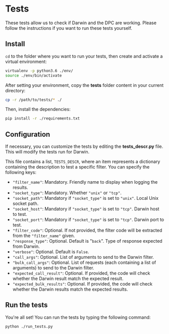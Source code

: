 # Tests

These tests allow us to check if Darwin and the DPC are working. Please follow the instructions if you want to run these tests yourself.

## Install

`cd` to the folder where you want to run your tests, then create and activate a virtual environment:

```bash
virtualenv -p python3.6 ./env/
source ./env/bin/activate
```
After setting your environment, copy the **tests** folder content in your current directory:

```bash
cp -r /path/to/tests/* ./
```

Then, install the dependencies:

```bash
pip install -r ./requirements.txt
```

## Configuration

If necessary, you can customize the tests by editing the **tests_descr.py** file. This will modify the tests run for Darwin.

This file contains a list, `TESTS_DESCR`, where an item represents a dictionary containing the description to test a specific filter. You can specify the following keys:
 - `"filter_name"`: Mandatory. Friendly name to display when logging the results.
 - `"socket_type"`: Mandatory. Whether `"unix"` or `"tcp"`.
 - `"socket_path"`: Mandatory if `"socket_type"` is set to `"unix"`. Local Unix socket path.
 - `"socket_host"`: Mandatory if `"socket_type"` is set to `"tcp"`. Darwin host to test.
 - `"socket_port"`: Mandatory if `"socket_type"` is set to `"tcp"`. Darwin port to test.
 - `"filter_code"`: Optional. If not provided, the filter code will be extracted from the `"filter_name"` given.
 - `"response_type"`: Optional. Default is "`back`". Type of response expected from Darwin.
 - `"verbose"`: Optional. Default is `False`.
 - `"call_args"`: Optional. List of arguments to send to the Darwin filter.
 - `"bulk_call_args"`: Optional. List of requests (each containing a list of arguments) to send to the Darwin filter.
 - `"expected_call_result"`: Optional. If provided, the code will check whether the Darwin result match the expected result.
 - `"expected_bulk_results"`: Optional. If provided, the code will check whether the Darwin results match the expected results.

## Run the tests

You're all set! You can run the tests by typing the following command:

```bash
python ./run_tests.py
```
